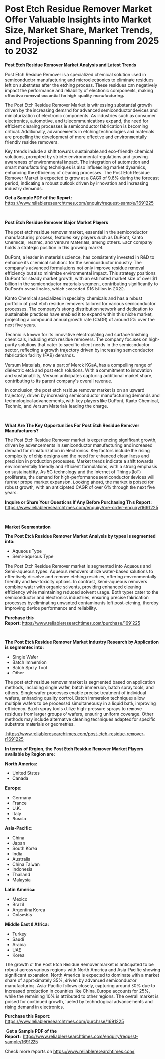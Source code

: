 <p><h1>Post Etch Residue Remover Market Offer Valuable Insights into Market Size, Market Share, Market Trends, and Projections Spanning from 2025 to 2032</h1></p><p><strong>Post Etch Residue Remover Market Analysis and Latest Trends</strong></p>
<p><p>Post Etch Residue Remover is a specialized chemical solution used in semiconductor manufacturing and microelectronics to eliminate residues left on substrates after the etching process. These residues can negatively impact the performance and reliability of electronic components, making effective removal essential for high-quality manufacturing.</p><p>The Post Etch Residue Remover Market is witnessing substantial growth driven by the increasing demand for advanced semiconductor devices and miniaturization of electronic components. As industries such as consumer electronics, automotive, and telecommunications expand, the need for efficient cleaning processes in semiconductor fabrication is becoming critical. Additionally, advancements in etching technologies and materials are propelling the development of more effective and environmentally friendly residue removers.</p><p>Key trends include a shift towards sustainable and eco-friendly chemical solutions, prompted by stricter environmental regulations and growing awareness of environmental impact. The integration of automation and smart manufacturing techniques is also influencing market dynamics, enhancing the efficiency of cleaning processes. The Post Etch Residue Remover Market is expected to grow at a CAGR of 9.6% during the forecast period, indicating a robust outlook driven by innovation and increasing industry demands.</p></p>
<p><strong>Get a Sample PDF of the Report:&nbsp;</strong> <a href="https://www.reliableresearchtimes.com/enquiry/request-sample/1691225?utm_campaign=3355&utm_medium=2&utm_source=Github&utm_content=ia&utm_term=26032025&utm_id=post-etch-residue-remover">https://www.reliableresearchtimes.com/enquiry/request-sample/1691225</a></p>
<p>&nbsp;</p>
<p><strong>Post Etch Residue Remover Major Market Players</strong></p>
<p><p>The post etch residue remover market, essential in the semiconductor manufacturing process, features key players such as DuPont, Kanto Chemical, Technic, and Versum Materials, among others. Each company holds a strategic position in this growing market.</p><p>DuPont, a leader in materials science, has consistently invested in R&D to enhance its chemical solutions for the semiconductor industry. The company's advanced formulations not only improve residue removal efficiency but also minimize environmental impact. This strategy positions DuPont for steady market growth, with an estimated market size of over $1 billion in the semiconductor materials segment, contributing significantly to DuPont’s overall sales, which exceeded $16 billion in 2022.</p><p>Kanto Chemical specializes in specialty chemicals and has a robust portfolio of post etch residue removers tailored for various semiconductor processes. The company's strong distribution network and dedication to sustainable practices have enabled it to expand within this niche market, projecting a compound annual growth rate (CAGR) of around 5% over the next five years.</p><p>Technic is known for its innovative electroplating and surface finishing chemicals, including etch residue removers. The company focuses on high-purity solutions that cater to specific client needs in the semiconductor sector, reflecting a growth trajectory driven by increasing semiconductor fabrication facility (FAB) demands.</p><p>Versum Materials, now a part of Merck KGaA, has a compelling range of dielectric etch and post etch solutions. With a commitment to innovation and sustainability, Versum anticipates capturing additional market share, contributing to its parent company's overall revenue.</p><p>In conclusion, the post etch residue remover market is on an upward trajectory, driven by increasing semiconductor manufacturing demands and technological advancements, with key players like DuPont, Kanto Chemical, Technic, and Versum Materials leading the charge.</p></p>
<p>&nbsp;</p>
<p><strong>What Are The Key Opportunities For Post Etch Residue Remover Manufacturers?</strong></p>
<p><p>The Post Etch Residue Remover market is experiencing significant growth, driven by advancements in semiconductor manufacturing and increased demand for miniaturization in electronics. Key factors include the rising complexity of chip designs and the need for enhanced cleanliness and precision in production processes. Market trends indicate a shift towards environmentally friendly and efficient formulations, with a strong emphasis on sustainability. As 5G technology and the Internet of Things (IoT) proliferate, the demand for high-performance semiconductor devices will further propel market expansion. Looking ahead, the market is poised for robust growth, with an anticipated CAGR of over 6% through the next five years.</p></p>
<p><strong>Inquire or Share Your Questions If Any Before Purchasing This Report:</strong> <a href="https://www.reliableresearchtimes.com/enquiry/pre-order-enquiry/1691225?utm_campaign=3355&utm_medium=2&utm_source=Github&utm_content=ia&utm_term=26032025&utm_id=post-etch-residue-remover">https://www.reliableresearchtimes.com/enquiry/pre-order-enquiry/1691225</a></p>
<p>&nbsp;</p>
<p><strong>Market Segmentation</strong></p>
<p><strong>The Post Etch Residue Remover Market Analysis by types is segmented into:</strong></p>
<p><ul><li>Aqueous Type</li><li>Semi-aqueous Type</li></ul></p>
<p><p>The Post Etch Residue Remover market is segmented into Aqueous and Semi-aqueous types. Aqueous removers utilize water-based solutions to effectively dissolve and remove etching residues, offering environmentally friendly and low-toxicity options. In contrast, Semi-aqueous removers combine water with organic solvents, providing enhanced cleaning efficiency while maintaining reduced solvent usage. Both types cater to the semiconductor and electronics industries, ensuring precise fabrication processes by eliminating unwanted contaminants left post-etching, thereby improving device performance and reliability.</p></p>
<p><strong>Purchase this Report:&nbsp;</strong><a href="https://www.reliableresearchtimes.com/purchase/1691225?utm_campaign=3355&utm_medium=2&utm_source=Github&utm_content=ia&utm_term=26032025&utm_id=post-etch-residue-remover">https://www.reliableresearchtimes.com/purchase/1691225</a></p>
<p>&nbsp;</p>
<p><strong>The Post Etch Residue Remover Market Industry Research by Application is segmented into:</strong></p>
<p><ul><li>Single Wafer</li><li>Batch Immersion</li><li>Batch Spray Tool</li><li>Other</li></ul></p>
<p><p>The post etch residue remover market is segmented based on application methods, including single wafer, batch immersion, batch spray tools, and others. Single wafer processes enable precise treatment of individual wafers, enhancing quality control. Batch immersion techniques allow multiple wafers to be processed simultaneously in a liquid bath, improving efficiency. Batch spray tools utilize high-pressure sprays to remove residues from larger groups of wafers, ensuring uniform coverage. Other methods may include alternative cleaning techniques adapted for specific substrate materials or geometries.</p></p>
<p><a href="https://www.reliableresearchtimes.com/post-etch-residue-remover-r1691225?utm_campaign=3355&utm_medium=2&utm_source=Github&utm_content=ia&utm_term=26032025&utm_id=post-etch-residue-remover">&nbsp;https://www.reliableresearchtimes.com/post-etch-residue-remover-r1691225</a></p>
<p><strong>In terms of Region, the Post Etch Residue Remover Market Players available by Region are:</strong></p>
<p>
    <p> <strong> North America: </strong>
        <ul>
            <li>United States</li>
            <li>Canada</li>
        </ul>
        </p> 
    <p> <strong> Europe: </strong>
        <ul>
            <li>Germany</li>
            <li>France</li>
            <li>U.K.</li>
            <li>Italy</li>
            <li>Russia</li>
        </ul>
        </p> 
    <p> <strong> Asia-Pacific: </strong>
        <ul>
            <li>China</li>
            <li>Japan</li>
            <li>South Korea</li>
            <li>India</li>
            <li>Australia</li>
            <li>China Taiwan</li>
            <li>Indonesia</li>
            <li>Thailand</li>
            <li>Malaysia</li>
        </ul>
        </p> 
    <p> <strong> Latin America: </strong>
        <ul>
            <li>Mexico</li>
            <li>Brazil</li>
            <li>Argentina Korea</li>
            <li>Colombia</li>
        </ul>
        </p> 
    <p> <strong> Middle East & Africa: </strong>
        <ul>
            <li>Turkey</li>
            <li>Saudi</li>
            <li>Arabia</li>
            <li>UAE</li>
            <li>Korea</li>
        </ul>
    </p>
    </p>
<p><p>The growth of the Post Etch Residue Remover market is anticipated to be robust across various regions, with North America and Asia-Pacific showing significant expansion. North America is expected to dominate with a market share of approximately 35%, driven by advanced semiconductor manufacturing. Asia-Pacific follows closely, capturing around 30% due to increased production in countries like China. Europe accounts for 25%, while the remaining 10% is attributed to other regions. The overall market is poised for continued growth, fueled by technological advancements and rising demand in electronics.</p></p>
<p><strong>Purchase this Report: </strong><a href="https://www.reliableresearchtimes.com/purchase/1691225?utm_campaign=3355&utm_medium=2&utm_source=Github&utm_content=ia&utm_term=26032025&utm_id=post-etch-residue-remover">https://www.reliableresearchtimes.com/purchase/1691225</a></p>
<p>&nbsp;<strong>Get a Sample PDF of the Report:&nbsp;&nbsp;</strong><a href="https://www.reliableresearchtimes.com/enquiry/request-sample/1691225?utm_campaign=3355&utm_medium=2&utm_source=Github&utm_content=ia&utm_term=26032025&utm_id=post-etch-residue-remover">https://www.reliableresearchtimes.com/enquiry/request-sample/1691225</a></p>
<p><strong></strong></p>
<p>Check more reports on <a href="https://www.reliableresearchtimes.com/?utm_campaign=3355&utm_medium=2&utm_source=Github&utm_content=ia&utm_term=26032025&utm_id=post-etch-residue-remover">https://www.reliableresearchtimes.com/</a></p>